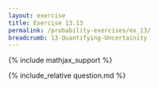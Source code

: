 ```yaml
---
layout: exercise
title: Exercise 13.13
permalink: /probability-exercises/ex_13/
breadcrumb: 13-Quantifying-Uncertainity
---
```


{% include mathjax_support %}

<div><i class="arrow-up loader" data-chapter="probability-exercises" data-exercise="ex_13" data-rating="0"></i></div>
{% include_relative question.md %}
